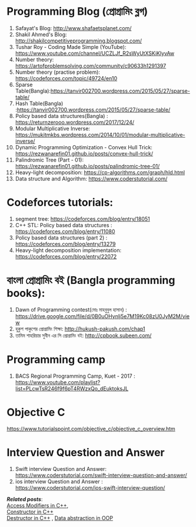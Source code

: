 # Programming Blog (প্রোগ্রামিং ব্লগ) 

1. Safayat's Blog: http://www.shafaetsplanet.com/                                                                                         
2. Shakil Ahmed's Blog: http://shakilcompetitiveprogramming.blogspot.com/                                                            
3. Tushar Roy - Coding Made Simple (YouTube): https://www.youtube.com/channel/UCZLJf_R2sWyUtXSKiKlyvAw
4. Number theory: https://artofproblemsolving.com/community/c90633h1291397
5. Number theory (practise problem): https://codeforces.com/topic/49724/en10
6. Sparse Table(Bangla):https://tanvir002700.wordpress.com/2015/05/27/sparse-table/
7. Hash Table(Bangla)  :https://tanvir002700.wordpress.com/2015/05/27/sparse-table/
8. Policy based data structures(Bangla) : https://returnzerooo.wordpress.com/2017/12/24/
9. Modular Multiplicative Inverse: https://mukitmkbs.wordpress.com/2014/10/01/modular-multiplicative-inverse/
10. Dynamic Programming Optimization - Convex Hull Trick: https://rezwanarefin01.github.io/posts/convex-hull-trick/
11. Palindromic Tree (Part - 01): https://rezwanarefin01.github.io/posts/palindromic-tree-01/
12. Heavy-light decomposition: https://cp-algorithms.com/graph/hld.html
13. Data structure and Algorithm: https://www.coderstutorial.com/

# Codeforces tutorials: 
1. segment tree: https://codeforces.com/blog/entry/18051
2. C++ STL: Policy based data structures : https://codeforces.com/blog/entry/11080
3. Policy based data structures (part 2) : https://codeforces.com/blog/entry/13279
3. Heavy-light decomposition implementation: https://codeforces.com/blog/entry/22072

# বাংলা প্রোগ্রামিং বই (Bangla programming books):
1. Dawn of Programming contest(মোঃ মাহবুবুল হাসান) : https://drive.google.com/file/d/0B0uOHynlj5e7M19Kc08zU0JyM2M/view
2. হুকুশ পাকুশের প্রোগ্রামিং শিক্ষা: http://hukush-pakush.com/chap1
3. তামিম শাহরিয়ার সুবীন এর সি প্রোগ্রামিং বই: http://cpbook.subeen.com/

# Programming camp
1. BACS Regional Programming Camp, Kuet - 2017 : https://www.youtube.com/playlist?list=PLcwTsR246f9f6pT4RWzxQo_dEuktoksJL
# Objective C
https://www.tutorialspoint.com/objective_c/objective_c_overview.htm
# Interview Question and Answer
1. Swift interview Question and Answer: https://www.coderstutorial.com/swift-interview-question-and-answer/
2. ios interview Question and Answer  : https://www.coderstutorial.com/ios-swift-interview-question/
<p><em><strong>Related posts</strong></em>:&nbsp;<br><a rel="noreferrer noopener" href="https://www.coderstutorial.com/access-modifiers-public-private-protected-in-cpp/" target="_blank">Access Modifiers in C++</a>,<br><a href="https://www.coderstutorial.com/constructor-in-cpp/">Constructor in C++</a><br><a href="https://www.coderstutorial.com/destructor-in-cpp/" target="_blank" rel="noreferrer noopener">Destructor in C++</a> , <a href="https://www.coderstutorial.com/data-abstraction-in-cpp/" target="_blank" rel="noreferrer noopener">Data abstraction in OOP</a></p>
